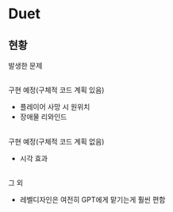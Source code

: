 ﻿# Duet

##

## 현황

발생한 문제





##

구현 예정(구체적 코드 계획 있음)

* 플레이어 사망 시 원위치
* 장애물 리와인드

##

구현 예정(구체적 코드 계획 없음)

* 시각 효과

##

그 외


* 레벨디자인은 여전히 GPT에게 맡기는게 훨씬 편함